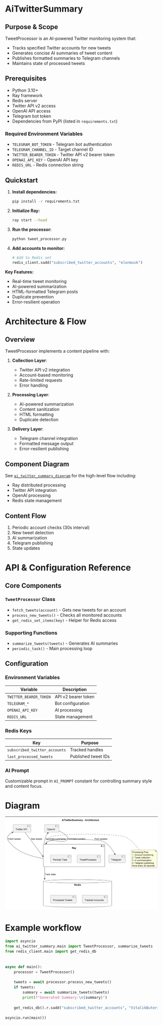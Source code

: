 # AiTwitterSummary

## Purpose & Scope
TweetProcessor is an AI-powered Twitter monitoring system that:
- Tracks specified Twitter accounts for new tweets
- Generates concise AI summaries of tweet content
- Publishes formatted summaries to Telegram channels
- Maintains state of processed tweets

## Prerequisites
- Python 3.10+
- Ray framework
- Redis server
- Twitter API v2 access
- OpenAI API access
- Telegram bot token
- Dependencies from PyPI (listed in `requirements.txt`)

### Required Environment Variables
- `TELEGRAM_BOT_TOKEN` - Telegram bot authentication
- `TELEGRAM_CHANNEL_ID` - Target channel ID
- `TWITTER_BEARER_TOKEN` - Twitter API v2 bearer token
- `OPENAI_API_KEY` - OpenAI API key
- `REDIS_URL` - Redis connection string

## Quickstart
1. **Install dependencies:**
   ```bash
   pip install -r requirements.txt
   ```

2. **Initialize Ray:**
   ```bash
   ray start --head
   ```

3. **Run the processor:**
   ```bash
   python tweet_processor.py
   ```

4. **Add accounts to monitor:**
   ```python
   # Add to Redis set
   redis_client.sadd("subscribed_twitter_accounts", "elonmusk")
   ```

**Key Features:**
- Real-time tweet monitoring
- AI-powered summarization
- HTML-formatted Telegram posts
- Duplicate prevention
- Error-resilient operation

# Architecture & Flow

## Overview
TweetProcessor implements a content pipeline with:

1. **Collection Layer**:
   - Twitter API v2 integration
   - Account-based monitoring
   - Rate-limited requests
   - Error handling

2. **Processing Layer**:
   - AI-powered summarization
   - Content sanitization
   - HTML formatting
   - Duplicate detection

3. **Delivery Layer**:
   - Telegram channel integration
   - Formatted message output
   - Error-resilient publishing

## Component Diagram
See [`ai_twitter_summary_diagram`](./images/diagrams/ai_twitter_summary.png) for the high-level flow including:
- Ray distributed processing
- Twitter API integration
- OpenAI processing
- Redis state management

## Content Flow
1. Periodic account checks (30s interval)
2. New tweet detection
3. AI summarization
4. Telegram publishing
5. State updates

# API & Configuration Reference

## Core Components

### `TweetProcessor` Class
- `fetch_tweets(account)` - Gets new tweets for an account
- `process_new_tweets()` - Checks all monitored accounts
- `get_redis_set_items(key)` - Helper for Redis access

### Supporting Functions
- `summarize_tweets(tweets)` - Generates AI summaries
- `periodic_task()` - Main processing loop

## Configuration

### Environment Variables
| Variable | Description |
|----------|-------------|
| `TWITTER_BEARER_TOKEN` | API v2 bearer token |
| `TELEGRAM_*` | Bot configuration |
| `OPENAI_API_KEY` | AI processing |
| `REDIS_URL` | State management |

### Redis Keys
| Key | Purpose |
|-----|---------|
| `subscribed_twitter_accounts` | Tracked handles |
| `last_processed_tweets` | Published tweet IDs |

### AI Prompt
Customizable prompt in `AI_PROMPT` constant for controlling summary style and content focus.

# Diagram
![ai_twitter_summary.png](images/diagrams/ai_twitter_summary.png)

# Example workflow
```python
import asyncio
from ai_twitter_summary.main import TweetProcessor, summarize_tweets
from redis_client.main import get_redis_db


async def main():
    processor = TweetProcessor()

    tweets = await processor.process_new_tweets()
    if tweets:
        summary = await summarize_tweets(tweets)
        print(f"Generated Summary:\n{summary}")

    get_redis_db().r.sadd("subscribed_twitter_accounts", "VitalikButerin")

asyncio.run(main())
```
